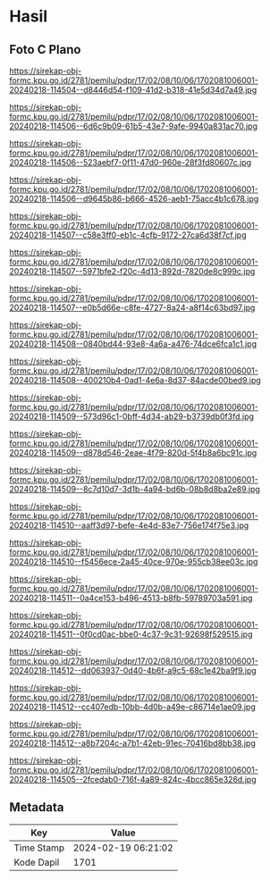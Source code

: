 # Hasil

## Foto C Plano

https://sirekap-obj-formc.kpu.go.id/2781/pemilu/pdpr/17/02/08/10/06/1702081006001-20240218-114504--d8446d54-f109-41d2-b318-41e5d34d7a49.jpg

https://sirekap-obj-formc.kpu.go.id/2781/pemilu/pdpr/17/02/08/10/06/1702081006001-20240218-114506--6d6c9b09-61b5-43e7-9afe-9940a831ac70.jpg

https://sirekap-obj-formc.kpu.go.id/2781/pemilu/pdpr/17/02/08/10/06/1702081006001-20240218-114506--523aebf7-0f11-47d0-960e-28f3fd80607c.jpg

https://sirekap-obj-formc.kpu.go.id/2781/pemilu/pdpr/17/02/08/10/06/1702081006001-20240218-114506--d9645b86-b666-4526-aeb1-75acc4b1c678.jpg

https://sirekap-obj-formc.kpu.go.id/2781/pemilu/pdpr/17/02/08/10/06/1702081006001-20240218-114507--c58e3ff0-eb1c-4cfb-9172-27ca6d38f7cf.jpg

https://sirekap-obj-formc.kpu.go.id/2781/pemilu/pdpr/17/02/08/10/06/1702081006001-20240218-114507--5971bfe2-f20c-4d13-892d-7820de8c999c.jpg

https://sirekap-obj-formc.kpu.go.id/2781/pemilu/pdpr/17/02/08/10/06/1702081006001-20240218-114507--e0b5d66e-c8fe-4727-8a24-a8f14c63bd97.jpg

https://sirekap-obj-formc.kpu.go.id/2781/pemilu/pdpr/17/02/08/10/06/1702081006001-20240218-114508--0840bd44-93e8-4a6a-a476-74dce6fca1c1.jpg

https://sirekap-obj-formc.kpu.go.id/2781/pemilu/pdpr/17/02/08/10/06/1702081006001-20240218-114508--400210b4-0ad1-4e6a-8d37-84acde00bed9.jpg

https://sirekap-obj-formc.kpu.go.id/2781/pemilu/pdpr/17/02/08/10/06/1702081006001-20240218-114509--573d96c1-0bff-4d34-ab29-b3739db0f3fd.jpg

https://sirekap-obj-formc.kpu.go.id/2781/pemilu/pdpr/17/02/08/10/06/1702081006001-20240218-114509--d878d546-2eae-4f79-820d-5f4b8a6bc91c.jpg

https://sirekap-obj-formc.kpu.go.id/2781/pemilu/pdpr/17/02/08/10/06/1702081006001-20240218-114509--8c7d10d7-3d1b-4a94-bd6b-08b8d8ba2e89.jpg

https://sirekap-obj-formc.kpu.go.id/2781/pemilu/pdpr/17/02/08/10/06/1702081006001-20240218-114510--aaff3d97-befe-4e4d-83e7-756e174f75e3.jpg

https://sirekap-obj-formc.kpu.go.id/2781/pemilu/pdpr/17/02/08/10/06/1702081006001-20240218-114510--f5456ece-2a45-40ce-970e-955cb38ee03c.jpg

https://sirekap-obj-formc.kpu.go.id/2781/pemilu/pdpr/17/02/08/10/06/1702081006001-20240218-114511--0a4ce153-b496-4513-b8fb-59789703a591.jpg

https://sirekap-obj-formc.kpu.go.id/2781/pemilu/pdpr/17/02/08/10/06/1702081006001-20240218-114511--0f0cd0ac-bbe0-4c37-9c31-92698f529515.jpg

https://sirekap-obj-formc.kpu.go.id/2781/pemilu/pdpr/17/02/08/10/06/1702081006001-20240218-114512--dd063937-0d40-4b6f-a9c5-68c1e42ba9f9.jpg

https://sirekap-obj-formc.kpu.go.id/2781/pemilu/pdpr/17/02/08/10/06/1702081006001-20240218-114512--cc407edb-10bb-4d0b-a49e-c86714e1ae09.jpg

https://sirekap-obj-formc.kpu.go.id/2781/pemilu/pdpr/17/02/08/10/06/1702081006001-20240218-114512--a8b7204c-a7b1-42eb-91ec-70416bd8bb38.jpg

https://sirekap-obj-formc.kpu.go.id/2781/pemilu/pdpr/17/02/08/10/06/1702081006001-20240218-114505--2fcedab0-716f-4a89-824c-4bcc865e326d.jpg


## Metadata

| Key        | Value               |
| ---------- | ------------------- |
| Time Stamp | 2024-02-19 06:21:02 |
| Kode Dapil | 1701                |



